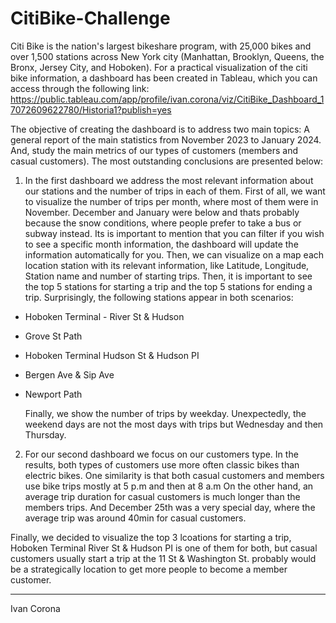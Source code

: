 # CitiBike-Challenge

Citi Bike is the nation's largest bikeshare program, with 25,000 bikes and over 1,500 stations across New York city (Manhattan, Brooklyn, Queens, the Bronx, Jersey City, and Hoboken). For a practical visualization of the citi bike information, a dashboard has been created in Tableau, which you can access through the following link: https://public.tableau.com/app/profile/ivan.corona/viz/CitiBike_Dashboard_17072609622780/Historia1?publish=yes

The objective of creating the dashboard is to address two main topics: A general report of the main statistics from November 2023 to January 2024. And, study the main metrics of our types of customers (members and casual customers). The most outstanding conclusions are presented below:

1) In the first dashboard we address the most relevant information about our stations and the number of trips in each of them. First of all, we want to visualize the number of trips per month, where most of them were in November. December and January were below and thats probably because the snow conditions, where people prefer to take a bus or subway instead. Its is important to mention that you can filter if you wish to see a specific month information, the dashboard will update the information automatically for you. Then, we can visualize on a map each location station with its relevant information, like Latitude, Longitude, Station name and number of starting trips. Then, it is important
to see the top 5 stations for starting a trip and the top 5 stations for ending a trip. Surprisingly, the following stations appear in both scenarios:
- Hoboken Terminal - River St & Hudson
- Grove St Path
- Hoboken Terminal Hudson St & Hudson PI
- Bergen Ave & Sip Ave
- Newport Path

  Finally, we show the number of trips by weekday. Unexpectedly, the weekend days are not the most days with trips but Wednesday and then Thursday.
  
2) For our second dashboard we focus on our customers type. In the results, both types of customers use more often classic bikes than electric bikes. One similarity is that both casual customers and members use bike trips mostly at 5 p.m and then at 8 a.m On the other hand, an average trip duration for casual customers is much longer than the members trips. And December 25th was a very special day, where the average trip was around 40min for casual customers.

  Finally, we decided to visualize the top 3 lcoations for starting a trip, Hoboken Terminal River St & Hudson PI is one of them for both, but casual customers usually start a trip at the 11 St & Washington St. probably would be a strategically location to get more people to become a member customer.

-----------------------------------------------------
Ivan Corona
   
